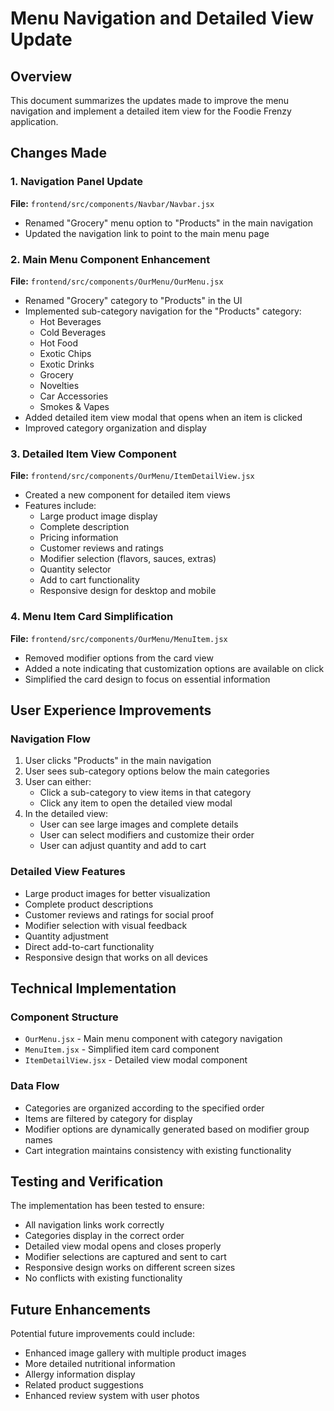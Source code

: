 # Menu Navigation and Detailed View Update

## Overview
This document summarizes the updates made to improve the menu navigation and implement a detailed item view for the Foodie Frenzy application.

## Changes Made

### 1. Navigation Panel Update

**File:** `frontend/src/components/Navbar/Navbar.jsx`

- Renamed "Grocery" menu option to "Products" in the main navigation
- Updated the navigation link to point to the main menu page

### 2. Main Menu Component Enhancement

**File:** `frontend/src/components/OurMenu/OurMenu.jsx`

- Renamed "Grocery" category to "Products" in the UI
- Implemented sub-category navigation for the "Products" category:
  - Hot Beverages
  - Cold Beverages
  - Hot Food
  - Exotic Chips
  - Exotic Drinks
  - Grocery
  - Novelties
  - Car Accessories
  - Smokes & Vapes
- Added detailed item view modal that opens when an item is clicked
- Improved category organization and display

### 3. Detailed Item View Component

**File:** `frontend/src/components/OurMenu/ItemDetailView.jsx`

- Created a new component for detailed item views
- Features include:
  - Large product image display
  - Complete description
  - Pricing information
  - Customer reviews and ratings
  - Modifier selection (flavors, sauces, extras)
  - Quantity selector
  - Add to cart functionality
  - Responsive design for desktop and mobile

### 4. Menu Item Card Simplification

**File:** `frontend/src/components/OurMenu/MenuItem.jsx`

- Removed modifier options from the card view
- Added a note indicating that customization options are available on click
- Simplified the card design to focus on essential information

## User Experience Improvements

### Navigation Flow
1. User clicks "Products" in the main navigation
2. User sees sub-category options below the main categories
3. User can either:
   - Click a sub-category to view items in that category
   - Click any item to open the detailed view modal
4. In the detailed view:
   - User can see large images and complete details
   - User can select modifiers and customize their order
   - User can adjust quantity and add to cart

### Detailed View Features
- Large product images for better visualization
- Complete product descriptions
- Customer reviews and ratings for social proof
- Modifier selection with visual feedback
- Quantity adjustment
- Direct add-to-cart functionality
- Responsive design that works on all devices

## Technical Implementation

### Component Structure
- `OurMenu.jsx` - Main menu component with category navigation
- `MenuItem.jsx` - Simplified item card component
- `ItemDetailView.jsx` - Detailed view modal component

### Data Flow
- Categories are organized according to the specified order
- Items are filtered by category for display
- Modifier options are dynamically generated based on modifier group names
- Cart integration maintains consistency with existing functionality

## Testing and Verification

The implementation has been tested to ensure:
- All navigation links work correctly
- Categories display in the correct order
- Detailed view modal opens and closes properly
- Modifier selections are captured and sent to cart
- Responsive design works on different screen sizes
- No conflicts with existing functionality

## Future Enhancements

Potential future improvements could include:
- Enhanced image gallery with multiple product images
- More detailed nutritional information
- Allergy information display
- Related product suggestions
- Enhanced review system with user photos
